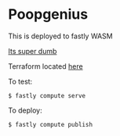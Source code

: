 # Poopgenius

This is deployed to fastly WASM

[Its super dumb](https://poopgeni.us/)

Terraform located [here](https://github.com/myoung34/homelab/blob/main/terraform/fastly/poopgeni_us.tf)

To test:

```
$ fastly compute serve
```

To deploy:

```
$ fastly compute publish
```
